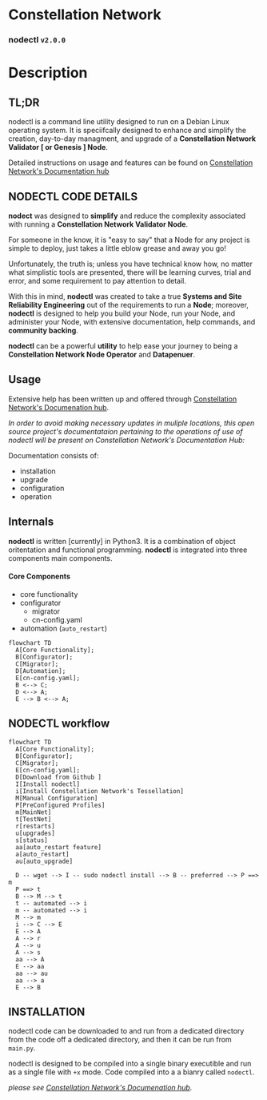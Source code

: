 # Constellation Network
### nodectl `v2.0.0`

# Description

## TL;DR
nodectl is a command line utility designed to run on a Debian Linux operating system.  It is speciifcally designed to enhance and simplify the creation, day-to-day managment, and upgrade of a **Constellation Network Validator [ or Genesis ] Node**.

Detailed instructions on usage and features can be found on [Constellation Network's Documentation hub](https://docs.constellationnetwork.io/nodes)

## NODECTL CODE DETAILS

**nodect** was designed to **simplify** and reduce the complexity associated with running a **Constellation Network Validator Node**.  

For someone in the know, it is "easy to say" that a Node for any project is simple to deploy, just takes a little eblow grease and away you go!  

Unfortunately, the truth is; unless you have technical know how, no matter what simplistic tools are presented, there will be learning curves, trial and error, and some requirement to pay attention to detail.

With this in mind, **nodectl** was created to take a true **Systems and Site Reliability Engineering** out of the requirements to run a **Node**; moreover, **nodectl** is designed to help you build your Node, run your Node, and administer your Node, with extensive documentation, help commands, and **community backing**. 

**nodectl** can be a powerful **utility** to help ease your journey to being a **Constellation Network Node Operator** and **Datapenuer**. 

## Usage

Extensive help has been written up and offered through [Constellation Network's Documenation hub](https://docs.constellationnetwork.io/nodes).  

*In order to avoid making necessary updates in muliple locations, this open source project's documentataion pertaining to the operations of use of nodectl will be present on Constellation Network's Documentation Hub:*

Documentation consists of:
  - installation
  - upgrade
  - configuration
  - operation

## Internals
**nodectl** is written [currently] in Python3.  It is a combination of object oritentation and functional programming.  **nodectl** is integrated into three components main components.

#### Core Components
- core functionality
- configurator
  - migrator
  - cn-config.yaml
- automation (`auto_restart`)

```mermaid
flowchart TD
  A[Core Functionality];
  B[Configurator];
  C[Migrator];
  D[Automation];
  E[cn-config.yaml];
  B <--> C;
  D <--> A;
  E --> B <--> A;
```

## NODECTL workflow

```mermaid
flowchart TD
  A[Core Functionality];
  B[Configurator];
  C[Migrator];
  E[cn-config.yaml];
  D[Download from Github ]
  I[Install nodectl]
  i[Install Constellation Network's Tessellation]
  M[Manual Configuration]
  P[PreConfigured Profiles]
  m[MainNet]
  t[TestNet]
  r[restarts]
  u[upgrades]
  s[status]
  aa[auto_restart feature]
  a[auto_restart]
  au[auto_upgrade]
  
  D -- wget --> I -- sudo nodectl install --> B -- preferred --> P ==> m
  P ==> t 
  B --> M --> t
  t -- automated --> i
  m -- automated --> i
  M --> m
  i --> C --> E
  E --> A
  A --> r
  A --> u
  A --> s  
  aa --> A
  E --> aa
  aa --> au
  aa --> a
  E --> B
```

## INSTALLATION

nodectl code can be downloaded to and run from a dedicated directory from the code off a dedicated directory, and then it can be run from `main.py`.

nodectl is designed to be compiled into a single binary executible and run as a single file with `+x` mode.  Code compiled into a a bianry called `nodectl`.

*please see [Constellation Network's Documenation hub](https://docs.constellationnetwork.io/nodes).*


